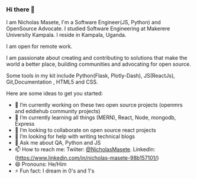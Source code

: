 ### Hi there 👋

I am Nicholas Masete, I'm a Software Engineer(JS, Python) and OpenSource Advocate.
I studied Software Engineering at Makerere University Kampala.
I reside in Kampala, Uganda.

I am open for remote work.

I am passionate about creating and contributing to solutions that make the world a better place, building communities and advocating for open source.

Some tools in my kit include Python(Flask, Plotly-Dash), JS(ReactJs), Git,Documentation , HTML5 and CSS. 


Here are some ideas to get you started:

- 🔭 I’m currently working on these two open source projects (openmrs and eddiehub community projects)
- 🌱 I’m currently learning all things (MERN), React, Node, mongodb, Express 
- 👯 I’m looking to collaborate on open source react projects
- 🤔 I’m looking for help with writing technical blogs
- 💬 Ask me about QA, Python and JS
- 📫 How to reach me: Twiiter: [@NicholasMasete](https://twitter.com/NicholasMasete).
                   LinkedIn: (https://www.linkedin.com/in/nicholas-masete-98b157101/)
- 😄 Pronouns: He/Him
- ⚡ Fun fact: I dream in 0's and 1's

